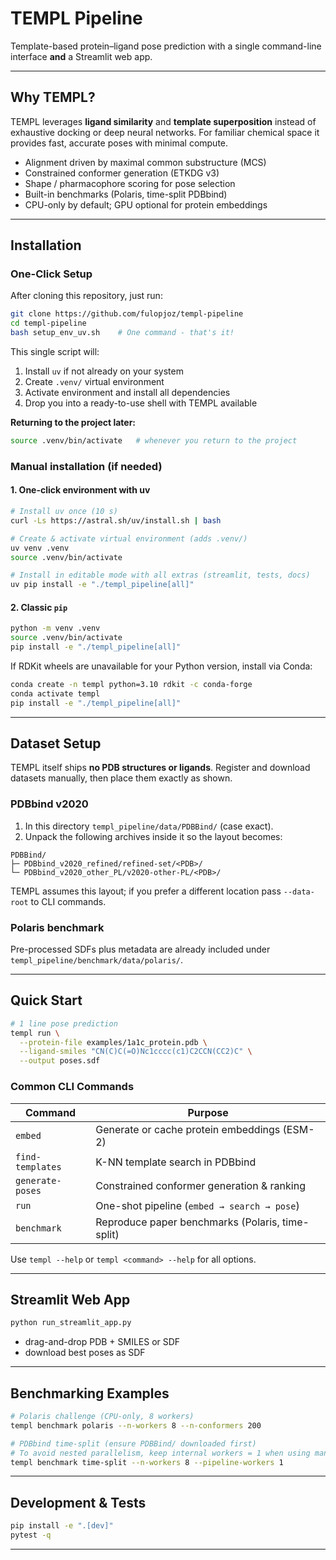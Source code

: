 # TEMPL Pipeline

Template-based protein–ligand pose prediction with a single command-line interface **and** a Streamlit web app.

---

## Why TEMPL?
TEMPL leverages **ligand similarity** and **template superposition** instead of exhaustive docking or deep neural networks. For familiar chemical space it provides fast, accurate poses with minimal compute.

* Alignment driven by maximal common substructure (MCS)
* Constrained conformer generation (ETKDG v3)
* Shape / pharmacophore scoring for pose selection
* Built-in benchmarks (Polaris, time-split PDBbind)
* CPU-only by default; GPU optional for protein embeddings

---

## Installation

### One-Click Setup
After cloning this repository, just run:

```bash
git clone https://github.com/fulopjoz/templ-pipeline
cd templ-pipeline
bash setup_env_uv.sh    # One command - that's it!
```

This single script will:
1. Install `uv` if not already on your system
2. Create `.venv/` virtual environment 
3. Activate environment and install all dependencies
4. Drop you into a ready-to-use shell with TEMPL available

**Returning to the project later:**
```bash
source .venv/bin/activate   # whenever you return to the project
```

### Manual installation (if needed)

#### 1. One-click environment with **uv**
```bash
# Install uv once (10 s)
curl -Ls https://astral.sh/uv/install.sh | bash

# Create & activate virtual environment (adds .venv/)
uv venv .venv
source .venv/bin/activate

# Install in editable mode with all extras (streamlit, tests, docs)
uv pip install -e "./templ_pipeline[all]"
```

#### 2. Classic `pip`
```bash
python -m venv .venv
source .venv/bin/activate
pip install -e "./templ_pipeline[all]"
```
If RDKit wheels are unavailable for your Python version, install via Conda:
```bash
conda create -n templ python=3.10 rdkit -c conda-forge
conda activate templ
pip install -e "./templ_pipeline[all]"
```

---

## Dataset Setup
TEMPL itself ships **no PDB structures or ligands**. Register and download datasets manually, then place them exactly as shown.

### PDBbind v2020
1. In this directory `templ_pipeline/data/PDBBind/` (case exact).
2. Unpack the following archives inside it so the layout becomes:
```
PDBBind/
├─ PDBbind_v2020_refined/refined-set/<PDB>/
└─ PDBbind_v2020_other_PL/v2020-other-PL/<PDB>/
```
TEMPL assumes this layout; if you prefer a different location pass `--data-root` to CLI commands.

### Polaris benchmark
Pre-processed SDFs plus metadata are already included under
`templ_pipeline/benchmark/data/polaris/`.

---

## Quick Start
```bash
# 1 line pose prediction
templ run \
  --protein-file examples/1a1c_protein.pdb \
  --ligand-smiles "CN(C)C(=O)Nc1cccc(c1)C2CCN(CC2)C" \
  --output poses.sdf
```

### Common CLI Commands
| Command | Purpose |
|---------|---------|
| `embed` | Generate or cache protein embeddings (ESM-2) |
| `find-templates` | K-NN template search in PDBbind |
| `generate-poses` | Constrained conformer generation & ranking |
| `run` | One-shot pipeline (`embed → search → pose`) |
| `benchmark` | Reproduce paper benchmarks (Polaris, time-split) |

Use `templ --help` or `templ <command> --help` for all options.

---

## Streamlit Web App
```python
python run_streamlit_app.py
```
* drag-and-drop PDB + SMILES or SDF
* download best poses as SDF

---

## Benchmarking Examples
```bash
# Polaris challenge (CPU-only, 8 workers)
templ benchmark polaris --n-workers 8 --n-conformers 200

# PDBbind time-split (ensure PDBBind/ downloaded first)
# To avoid nested parallelism, keep internal workers = 1 when using many benchmark workers.
templ benchmark time-split --n-workers 8 --pipeline-workers 1
```
---

## Development & Tests
```bash
pip install -e ".[dev]"
pytest -q
```

---

